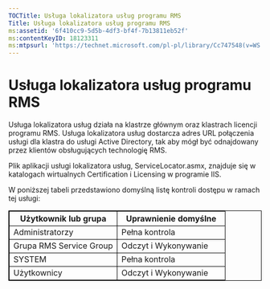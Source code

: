 ```yaml
---
TOCTitle: Usługa lokalizatora usług programu RMS
Title: Usługa lokalizatora usług programu RMS
ms:assetid: '6f410cc9-5d5b-4df3-bf4f-7b13811eb52f'
ms:contentKeyID: 18123311
ms:mtpsurl: 'https://technet.microsoft.com/pl-pl/library/Cc747548(v=WS.10)'
---
```


Usługa lokalizatora usług programu RMS
======================================

Usługa lokalizatora usług działa na klastrze głównym oraz klastrach licencji programu RMS. Usługa lokalizatora usług dostarcza adres URL połączenia usługi dla klastra do usługi Active Directory, tak aby mógł być odnajdowany przez klientów obsługujących technologię RMS.

Plik aplikacji usługi lokalizatora usług, ServiceLocator.asmx, znajduje się w katalogach wirtualnych Certification i Licensing w programie IIS.

W poniższej tabeli przedstawiono domyślną listę kontroli dostępu w ramach tej usługi:


<p> </p>
<table style="border:1px solid black;">
<colgroup>
<col width="50%" />
<col width="50%" />
</colgroup>
<thead>
<tr class="header">
<th style="border:1px solid black;" >Użytkownik lub grupa</th>
<th style="border:1px solid black;" >Uprawnienie domyślne</th>
</tr>
</thead>
<tbody>
<tr class="odd">
<td style="border:1px solid black;">Administratorzy</td>
<td style="border:1px solid black;">Pełna kontrola</td>
</tr>
<tr class="even">
<td style="border:1px solid black;">Grupa RMS Service Group</td>
<td style="border:1px solid black;">Odczyt i Wykonywanie</td>
</tr>
<tr class="odd">
<td style="border:1px solid black;">SYSTEM</td>
<td style="border:1px solid black;">Pełna kontrola</td>
</tr>
<tr class="even">
<td style="border:1px solid black;">Użytkownicy</td>
<td style="border:1px solid black;">Odczyt i Wykonywanie</td>
</tr>
</tbody>
</table>
